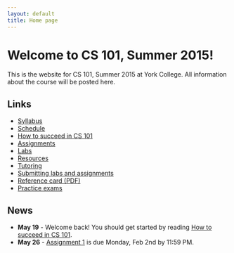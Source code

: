 ```yaml
---
layout: default
title: Home page
---
```


# Welcome to CS 101, Summer 2015!

This is the website for CS 101, Summer 2015 at York College.
All information about the course will be posted here.

## Links

* [Syllabus](syllabus.html)
* [Schedule](schedule.html)
* [How to succeed in CS 101](success.html)
* [Assignments](assign/index.html)
* [Labs](labs/index.html)
* [Resources](resources.html)
* [Tutoring](tutoring.html)
* [Submitting labs and assignments](submitting.html)
* [Reference card (PDF)](refcard.pdf)
* [Practice exams](practice/index.html)

## News

* **May 19** - Welcome back!  You should get started by reading [How to succeed in CS 101](success.html).
* **May 26** - [Assignment 1](assign/assign01.html) is due Monday, Feb 2nd by 11:59 PM.

